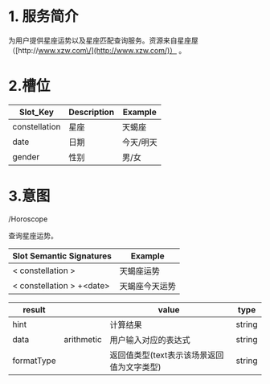 # 1. 服务简介

为用户提供星座运势以及星座匹配查询服务。资源来自星座屋 （[http:\/\/www.xzw.com\/](http://www.xzw.com/)） 。

# 2.槽位

| **Slot\_Key** | **Description** | **Example** |
| --- | --- | --- |
| constellation | 星座 | 天蝎座 |
| date | 日期 | 今天\/明天 |
| gender | 性别 | 男\/女 |

# 3.意图

\/Horoscope

查询星座运势。

| **Slot Semantic Signatures** | **Example** |
| --- | --- |
| &lt; constellation &gt; | 天蝎座运势 |
| &lt; constellation &gt; +&lt;date&gt; | 天蝎座今天运势 |

| **result** |  | **value** | **type** |
| --- | --- | --- | --- |
| hint |  | 计算结果 | string |
| data | arithmetic | 用户输入对应的表达式 | string |
| formatType |  | 返回值类型\(text表示该场景返回值为文字类型\) | string |

